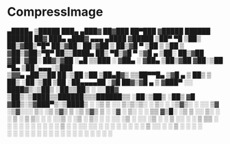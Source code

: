 # CompressImage
 ▄████▄   ▒█████   ███▄ ▄███▓ ██▓███   ██▀███  ▓█████   ██████   ██████     ██▓ ███▄ ▄███▓ ▄▄▄        ▄████ ▓█████ 
▒██▀ ▀█  ▒██▒  ██▒▓██▒▀█▀ ██▒▓██░  ██▒▓██ ▒ ██▒▓█   ▀ ▒██    ▒ ▒██    ▒    ▓██▒▓██▒▀█▀ ██▒▒████▄     ██▒ ▀█▒▓█   ▀ 
▒▓█    ▄ ▒██░  ██▒▓██    ▓██░▓██░ ██▓▒▓██ ░▄█ ▒▒███   ░ ▓██▄   ░ ▓██▄      ▒██▒▓██    ▓██░▒██  ▀█▄  ▒██░▄▄▄░▒███   
▒▓▓▄ ▄██▒▒██   ██░▒██    ▒██ ▒██▄█▓▒ ▒▒██▀▀█▄  ▒▓█  ▄   ▒   ██▒  ▒   ██▒   ░██░▒██    ▒██ ░██▄▄▄▄██ ░▓█  ██▓▒▓█  ▄ 
▒ ▓███▀ ░░ ████▓▒░▒██▒   ░██▒▒██▒ ░  ░░██▓ ▒██▒░▒████▒▒██████▒▒▒██████▒▒   ░██░▒██▒   ░██▒ ▓█   ▓██▒░▒▓███▀▒░▒████▒
░ ░▒ ▒  ░░ ▒░▒░▒░ ░ ▒░   ░  ░▒▓▒░ ░  ░░ ▒▓ ░▒▓░░░ ▒░ ░▒ ▒▓▒ ▒ ░▒ ▒▓▒ ▒ ░   ░▓  ░ ▒░   ░  ░ ▒▒   ▓▒█░ ░▒   ▒ ░░ ▒░ ░
  ░  ▒     ░ ▒ ▒░ ░  ░      ░░▒ ░       ░▒ ░ ▒░ ░ ░  ░░ ░▒  ░ ░░ ░▒  ░ ░    ▒ ░░  ░      ░  ▒   ▒▒ ░  ░   ░  ░ ░  ░
░        ░ ░ ░ ▒  ░      ░   ░░         ░░   ░    ░   ░  ░  ░  ░  ░  ░      ▒ ░░      ░     ░   ▒   ░ ░   ░    ░   
░ ░          ░ ░         ░               ░        ░  ░      ░        ░      ░         ░         ░  ░      ░    ░  ░
░                                                                                                                  

